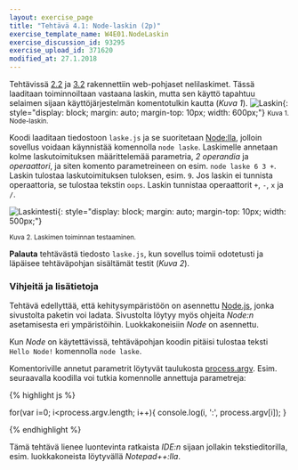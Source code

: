 ```yaml
---
layout: exercise_page
title: "Tehtävä 4.1: Node-laskin (2p)"
exercise_template_name: W4E01.NodeLaskin
exercise_discussion_id: 93295
exercise_upload_id: 371620
modified_at: 27.1.2018
---
```


Tehtävissä [2.2](../../osa2/tehtava22) ja [3.2](../../osa3/tehtava32) rakennettiin web-pohjaset nelilaskimet. Tässä laaditaan toiminnoiltaan vastaana laskin,
mutta sen käyttö tapahtuu selaimen sijaan käyttöjärjestelmän komentotulkin
kautta (*Kuva 1*).
![Laskin](../img/node_laskin.png "Laskin"){: style="display: block; margin: auto; margin-top: 10px; width: 600px;"}
<small>Kuva 1. Node-laskin.</small>

Koodi laaditaan tiedostoon `laske.js` ja se suoritetaan [Node:lla][node],
jolloin sovellus voidaan käynnistää  komennolla `node laske`. Laskimelle
annetaan kolme laskutoimituksen määrittelemää parametria, *2 operandia* ja
*operaattori*, ja siten komento parametreineen on esim. `node laske 6 3 +`.
Laskin tulostaa laskutoimituksen tuloksen, esim. `9`. Jos laskin ei tunnista
operaattoria, se tulostaa tekstin `oops`. Laskin tunnistaa
operaattorit `+`, `-`, `x` ja `/`.

[node]: https://nodejs.org


![Laskintesti](../img/node_laskin_testi.png "Laskintesti"){: style="display: block; margin: auto; margin-top: 10px; width: 500px;"}

<small>Kuva 2. Laskimen toiminnan testaaminen.</small>

**Palauta**  tehtävästä tiedosto `laske.js`, kun sovellus
toimii odotetusti ja läpäisee tehtäväpohjan sisältämät testit (*Kuva 2*).

### Vihjeitä ja lisätietoja

Tehtävä edellyttää, että kehitysympäristöön on asennettu [Node.js][node], jonka
sivustolta paketin voi ladata. Sivustolta löytyy myös ohjeita *Node:n* asetamisesta
eri ympäristöihin. Luokkakoneisiin *Node* on asennettu.

Kun *Node* on käytettävissä, tehtäväpohjan koodin pitäisi tulostaa teksti
`Hello Node!` komennolla `node laske`.

Komentoriville annetut parametrit löytyvät
taulukosta
[process.argv](https://nodejs.org/dist/latest-v8.x/docs/api/process.html#process_process_argv).
Esim. seuraavalla koodilla voi tutkia komennolle annettuja parametreja:

{% highlight js %}

for(var i=0; i<process.argv.length; i++){
  console.log(i, ':', process.argv[i]);
}

{% endhighlight %}

Tämä tehtävä lienee luontevinta ratkaista *IDE:n* sijaan jollakin tekstieditorilla,
esim. luokkakoneista löytyvällä *Notepad++:lla*.

